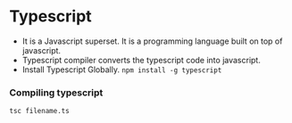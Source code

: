 # Typescript

- It is a Javascript superset. It is a programming language built on top of javascript.
- Typescript compiler converts the typescript code into javascript.
- Install Typescript Globally.
`
 npm install -g typescript
`

### Compiling typescript

` tsc filename.ts `
